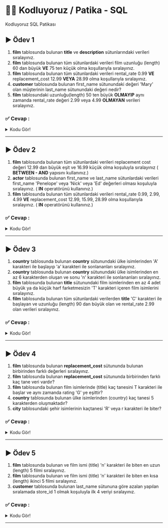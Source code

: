 # :man_technologist: Kodluyoruz / Patika - SQL

Kodluyoruz SQL Patikası

## :arrow_forward: Ödev 1

1.  **film** tablosunda bulunan **title** ve **description** sütunlarındaki verileri sıralayınız.
2.  **film** tablosunda bulunan tüm sütunlardaki verileri film uzunluğu (length) 60 dan büyük **VE** 75 ten küçük olma koşullarıyla sıralayınız.
3.  **film** tablosunda bulunan tüm sütunlardaki verileri rental_rate 0.99 **VE** replacement_cost 12.99 **VEYA** 28.99 olma koşullarıyla sıralayınız.
4.  **customer** tablosunda bulunan first_name sütunundaki değeri 'Mary' olan müşterinin last_name sütunundaki değeri nedir?
5.  **film** tablosundaki uzunluğu(length) 50 ten büyük **OLMAYIP** aynı zamanda rental_rate değeri 2.99 veya 4.99 **OLMAYAN** verileri sıralayınız.


### :white_check_mark: Cevap :
<details>
  <summary>Kodu Gör!</summary>
  
 ```sql
/* SORU 1 */
SELECT title, description FROM film;


/* SORU 2 */
SELECT * FROM film
    WHERE length > 60 AND length < 75;


/* SORU 3 */
SELECT * FROM film
    WHERE rental_rate = 0.99
    AND replacement_cost = 12.99
    OR replacement_cost = 28.99;


/* SORU 4 */
SELECT * FROM customer
    WHERE first_name = 'Mary'


/* SORU 5 */
SELECT * FROM film
    WHERE length < 50
    AND NOT rental_rate = 2.99
    OR NOT rental_rate = 4.99;

```
</details>

------------


## :arrow_forward: Ödev 2

1.  **film** tablosunda bulunan tüm sütunlardaki verileri replacement cost değeri 12.99 dan büyük eşit ve 16.99 küçük olma koşuluyla sıralayınız ( **BETWEEN - AND** yapısını kullanınız.)
2.  **actor** tablosunda bulunan first_name ve last_name sütunlardaki verileri first_name 'Penelope' veya 'Nick' veya 'Ed' değerleri olması koşuluyla sıralayınız. ( **IN** operatörünü kullanınız.)
3.  **film** tablosunda bulunan tüm sütunlardaki verileri rental_rate 0.99, 2.99, 4.99 **VE** replacement_cost 12.99, 15.99, 28.99 olma koşullarıyla sıralayınız. ( **IN** operatörünü kullanınız.)

### :white_check_mark: Cevap :
<details>
  <summary>Kodu Gör!</summary>
  
 ```sql
/* SORU 1 */
SELECT * FROM film
    WHERE replacement_cost
    BETWEEN 12.99 AND 16.99;


/* SORU 2 */
SELECT first_name, last_name FROM actor
    WHERE first_name IN ('Penelope', 'Nick', 'ED');


/* SORU 3 */
SELECT * FROM film
    WHERE rental_rate IN (0.99, 2.99, 4.99)
    AND replacement_cost IN (12.99, 15.99, 28.99);

```
</details>

------------


## :arrow_forward: Ödev 3

1.  **country** tablosunda bulunan **country** sütunundaki ülke isimlerinden 'A' karakteri ile başlayıp 'a' karakteri ile sonlananları sıralayınız.
2.  **country** tablosunda bulunan **country** sütunundaki ülke isimlerinden en az 6 karakterden oluşan ve sonu 'n' karakteri ile sonlananları sıralayınız.
3.  **film** tablosunda bulunan **title** sütunundaki film isimlerinden en az 4 adet büyük ya da küçük harf farketmesizin 'T' karakteri içeren film isimlerini sıralayınız.
4.  **film** tablosunda bulunan tüm sütunlardaki verilerden **title** 'C' karakteri ile başlayan ve uzunluğu (length) 90 dan büyük olan ve rental_rate 2.99 olan verileri sıralayınız.

### :white_check_mark: Cevap :
<details>
  <summary>Kodu Gör!</summary>
  
 ```sql
/* SORU 1 */
SELECT country  FROM country 
    WHERE country
    LIKE 'A%a';


/* SORU 2 */
SELECT country  FROM country 
    WHERE country
    LIKE '_____%n';


/* SORU 3 */
SELECT title  FROM film  
    WHERE title
    ILIKE '%t%t%t%t%';


/* SORU 4 */
SELECT *  FROM film  
    WHERE title
    LIKE 'C%' AND length > 90
    AND rental_rate IN (2.99);

```
</details>

------------


## :arrow_forward: Ödev 4

1.  **film** tablosunda bulunan **replacement_cost** sütununda bulunan birbirinden farklı değerleri sıralayınız.
2.  **film** tablosunda bulunan **replacement_cost** sütununda birbirinden farklı kaç tane veri vardır?
3.  **film** tablosunda bulunan film isimlerinde (title) kaç tanesini T karakteri ile başlar ve aynı zamanda rating 'G' ye eşittir?
4.  **country** tablosunda bulunan ülke isimlerinden (country) kaç tanesi 5 karakterden oluşmaktadır?
5.  **city** tablosundaki şehir isimlerinin kaçtanesi 'R' veya r karakteri ile biter?

### :white_check_mark: Cevap :
<details>
  <summary>Kodu Gör!</summary>
  
 ```sql
/* SORU 1 */
SELECT DISTINCT	replacement_cost FROM film;


/* SORU 2 */
SELECT COUNT(DISTINCT replacement_cost) FROM film;


/* SORU 3 */
SELECT COUNT(*) FROM film
    WHERE title
    LIKE 'T%' AND rating = 'G';


/* SORU 4 */
SELECT COUNT(*) FROM country
    WHERE country LIKE '_____';


/* SORU 5 */
SELECT COUNT(*) FROM city
    WHERE city ILIKE '%r';

```
</details>

------------


## :arrow_forward: Ödev 5

1.  **film** tablosunda bulunan ve film ismi (title) 'n' karakteri ile biten en uzun (length) 5 filmi sıralayınız.
2.  **film** tablosunda bulunan ve film ismi (title) 'n' karakteri ile biten en kısa (length) ikinci 5 filmi sıralayınız.
3.  **customer** tablosunda bulunan last_name sütununa göre azalan yapılan sıralamada store_id 1 olmak koşuluyla ilk 4 veriyi sıralayınız.

### :white_check_mark: Cevap :
<details>
  <summary>Kodu Gör!</summary>
  
 ```sql
/* SORU 1 */
SELECT title, length FROM film
    WHERE title LIKE '%n'
    ORDER BY length DESC
    LIMIT 5;


/* SORU 2 */
SELECT title, length FROM film
    WHERE title LIKE '%n'
    ORDER BY length ASC
    OFFSET 5
    LIMIT 5;


/* SORU 3 */
SELECT last_name, store_id FROM customer
    WHERE store_id = 1
    ORDER BY last_name DESC
    LIMIT 4;

```
</details>

------------
